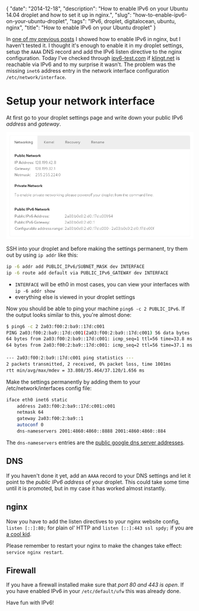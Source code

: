 {
    "date": "2014-12-18",
    "description": "How to enable IPv6 on your Ubuntu 14.04 droplet and how to set it up in nginx.",
    "slug": "how-to-enable-ipv6-on-your-ubuntu-droplet",
    "tags": "IPv6, droplet, digitalocean, ubuntu, nginx",
    "title": "How to enable IPv6 on your Ubuntu droplet"
}

In [one of my previous posts](/posts/klingtnet-goes-ssl-and-spdy/) I
showed how to enable IPv6 in nginx, but I haven't tested it. I thought
it's enough to enable it in my droplet settings, setup the `AAAA` DNS
record and add the IPv6 listen directive to the nginx configuration.
Today I've checked through
[ipv6-test.com](http://ipv6-test.com/validate.php) if
[klingt.net](https://www.klingt.net) is reachable via IPv6 and to my
surprise it wasn't. The problem was the missing `inet6` address entry in
the network interface configuration `/etc/network/interface`.

Setup your network interface
============================

At first go to your droplet settings page and write down your public
IPv6 *address* and *gateway*.

![image](/imgs/droplet_settings.png)

SSH into your droplet and before making the settings permanent, try them
out by using `ip addr` like this:

```bash
ip -6 addr add PUBLIC_IPv6/SUBNET_MASK dev INTERFACE
ip -6 route add default via PUBLIC_IPv6_GATEWAY dev INTERFACE
```

-   `INTERFACE` will be eth0 in most cases, you can view your interfaces
    with `ip -6 addr show`
-   everything else is viewed in your droplet settings

Now you should be able to ping your machine `ping6 -c 2 PUBLIC_IPv6`. If
the output looks similar to this, you're almost done:

```bash
$ ping6 -c 2 2a03:f00:2:ba9::17d:c001
PING 2a03:f00:2:ba9::17d:c001(2a03:f00:2:ba9::17d:c001) 56 data bytes
64 bytes from 2a03:f00:2:ba9::17d:c001: icmp_seq=1 ttl=56 time=33.8 ms
64 bytes from 2a03:f00:2:ba9::17d:c001: icmp_seq=2 ttl=56 time=37.1 ms

--- 2a03:f00:2:ba9::17d:c001 ping statistics ---
2 packets transmitted, 2 received, 0% packet loss, time 1001ms
rtt min/avg/max/mdev = 33.808/35.464/37.120/1.656 ms
```

Make the settings permanently by adding them to your
/etc/network/interfaces config file:

```bash
iface eth0 inet6 static
    address 2a03:f00:2:ba9::17d:c001:c001
    netmask 64
    gateway 2a03:f00:2:ba9::1
    autoconf 0
    dns-nameservers 2001:4860:4860::8888 2001:4860:4860::884
```

The `dns-nameservers` entries are the [public google dns server
addresses](https://developers.google.com/speed/public-dns/docs/using).

DNS
---

If you haven't done it yet, add an `AAAA` record to your DNS settings
and let it point to the *public IPv6 address* of your droplet. This
could take some time until it is promoted, but in my case it has worked
almost instantly.

nginx
-----

Now you have to add the listen directives to your nginx website config,
`listen [::]:80;` for plain ol' HTTP and `listen [::]:443 ssl spdy;` if
you are [a cool kid](/posts/klingtnet-goes-ssl-and-spdy/).

Please remember to restart your nginx to make the changes take effect:
`service nginx restart`.

Firewall
--------

If you have a firewall installed make sure that *port 80 and 443 is
open*. If you have enabled IPv6 in your `/etc/default/ufw` this was
already done.

Have fun with IPv6!
